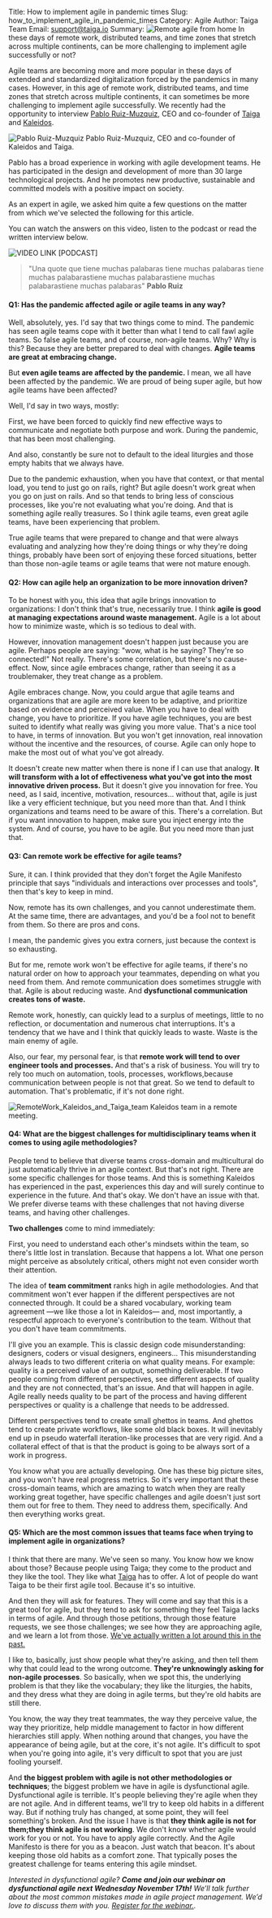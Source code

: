 Title: How to implement agile in pandemic times
Slug: how_to_implement_agile_in_pandemic_times 
Category: Agile
Author: Taiga Team
Email: support@taiga.io
Summary: ![Remote agile from home](/images/2021-11-04_how_to_implement_agile_in_pandemic_times/kiri_myfunnyandy2.jpeg) In these days of remote work, distributed teams, and time zones that stretch across multiple continents, can be more challenging to implement agile successfully or not?



Agile teams are becoming more and more popular in these days of extended and standardized digitalization forced by the pandemics in many cases. However, in this age of remote work, distributed teams, and time zones that stretch across multiple continents, it can sometimes be more challenging to implement agile successfully. We recently had the opportunity to interview [Pablo Ruiz-Muzquiz](https://kaleidos.net/kaleiders/761CEC), CEO and co-founder of [Taiga](https://www.taiga.io/easyagile) and [Kaleidos](https://kaleidos.net/). 

 
![Pablo Ruiz-Muzquiz](/images/2021-11-04_how_to_implement_agile_in_pandemic_times/Pablo_Ruiz_Muzquiz_2.jpg)
Pablo Ruiz-Muzquiz, CEO and co-founder of Kaleidos and Taiga.

Pablo has a broad experience in working with agile development teams. He has participated in the design and development of more than 30 large technological projects. And he promotes new productive, sustainable and committed models with a positive impact on society. 

As an expert in agile, we asked him quite a few questions on the matter from which we've selected the following for this article. 

You can watch the answers on this video, listen to the podcast or read the written interview below.  

![VIDEO LINK](https://youtu.be/TL802DBHgzw)
[PODCAST]

> "Una quote que tiene muchas palabaras tiene muchas palabaras tiene muchas palabarastiene muchas palabarastiene muchas palabarastiene muchas palabaras" **Pablo Ruiz**

#### **Q1: Has the pandemic affected agile or agile teams in any way?**
Well, absolutely, yes. I'd say that two things come to mind. The pandemic has seen agile teams cope with it better than what I tend to call fawl agile teams. So false agile teams, and of course, non-agile teams. Why? Why is this? Because they are better prepared to deal with changes. **Agile teams are great at embracing change.**

But **even agile teams are affected by the pandemic.** I mean, we all have been affected by the pandemic. We are proud of being super agile, but how agile teams have been affected?  

Well, I'd say in two ways, mostly:

First, we have been forced to quickly find new effective ways to communicate and negotiate both purpose and work. During the pandemic, that has been most challenging. 

And also, constantly be sure not to default to the ideal liturgies and those empty habits that we always have. 

Due to the pandemic exhaustion, when you have that context, or that mental load, you tend to just go on rails, right? But agile doesn't work great when you go on just on rails.  And so that tends to bring less of conscious processes, like you're not evaluating what you're doing. And that is something agile really treasures. So I think agile teams, even great agile teams, have been experiencing that problem. 

True agile teams that were prepared to change and that were always evaluating and analyzing how they're doing things or why they're doing things, probably have been sort of enjoying these forced situations, better than those non-agile teams or agile teams that were not mature enough.



#### **Q2: How can agile help an organization to be more innovation driven?**
To be honest with you, this idea that agile brings innovation to organizations:  I don't think that's true, necessarily true. I think **agile is good at managing expectations around waste management.** Agile is a lot about how to minimize waste, which is so tedious to deal with. 

However,  innovation management doesn't happen just because you are agile. Perhaps people are saying: "wow, what is he saying? They're so connected!" Not really. There's some correlation, but there's no cause-effect. Now, since agile embraces change, rather than seeing it as a troublemaker, they treat change as a problem.

Agile embraces change. Now, you could argue that agile teams and organizations that are agile are more keen to be adaptive, and prioritize based on evidence and perceived value. When you have to deal with change, you have to prioritize. If you have agile techniques, you are best suited to identify what really was giving you more value. That's a nice tool to have, in terms of innovation. But you won't get innovation, real innovation without the incentive and the resources, of course. Agile can only hope to make the most out of what you've got already. 

It doesn't create new matter when there is none if I can use that analogy. **It will transform with a lot of effectiveness what you've got into the most innovative driven process.** But it doesn't give you innovation for free. You need, as I said, incentive, motivation, resources... without that, agile is just like a very efficient technique, but you need more than that. And I think organizations and teams need to be aware of this. There's a correlation. But if you want innovation to happen, make sure you inject energy into the system. And of course, you have to be agile. But you need more than just that.


#### **Q3: Can remote work be effective for agile teams?**
Sure, it can. I think provided that they don't forget the Agile Manifesto principle that says "individuals and interactions over processes and tools", then that's key to keep in mind. 

Now, remote has its own challenges, and you cannot underestimate them. At the same time, there are advantages, and you'd be a fool not to benefit from them. So there are pros and cons.

I mean, the pandemic gives you extra corners, just because the context is so exhausting. 

But for me, remote work won't be effective for agile teams, if there's no natural order on how to approach your teammates, depending on what you need from them. And remote communication does sometimes struggle with that. Agile is about reducing waste. And **dysfunctional communication creates tons of waste.**

Remote work, honestly, can quickly lead to a surplus of meetings, little to no reflection, or documentation and numerous chat interruptions. It's a tendency that we have and I think that quickly leads to waste. Waste is the main enemy of agile.

Also, our fear, my personal fear, is that **remote work will tend to over engineer tools and processes.** And that's a risk of business. You will try to rely too much on automation, tools, processes, workflows,because communication between people is not that great. So we tend to default to automation. That's problematic, if it's not done right.

![RemoteWork_Kaleidos_and_Taiga_team](/images/2021-11-04_how_to_implement_agile_in_pandemic_times/RemoteWork_Kaleidos_and_Taiga_team.jpg)
Kaleidos team in a remote meeting. 


#### **Q4: What are the biggest challenges for multidisciplinary teams when it comes to using agile methodologies?**
People tend to believe that diverse teams cross-domain and multicultural do just automatically thrive in an agile context. But that's not right. There are some specific challenges for those teams. And this is something Kaleidos has experienced in the past, experiences this day and will surely continue to experience in the future. And that's okay. We don't have an issue with that. We prefer diverse teams with these challenges that not having diverse teams, and having other challenges. 

**Two challenges** come to mind immediately: 

First, you need to understand each other's mindsets within the team, so there's little lost in translation. Because that happens a lot. What one person might perceive as absolutely critical, others might not even consider worth their attention. 

The idea of **team commitment** ranks high in agile methodologies. And that commitment won't ever happen if the different perspectives are not connected through. It could be a shared vocabulary, working team agreement —we like those a lot in Kaleidos— and, most importantly, a respectful approach to everyone's contribution to the team. Without that you don't have team commitments.

I'll give you an example. This is classic design code misunderstanding: designers, coders or visual designers, engineers... This misunderstanding always leads to two different criteria on what quality means. For example: quality is a perceived value of an output, something deliverable. If two people coming from different perspectives, see different aspects of quality and they are not connected, that's an issue. And that will happen in agile. Agile really needs quality to be part of the process and having different perspectives or quality is a challenge that needs to be addressed.


Different perspectives tend to create small ghettos in teams. And ghettos tend to create private workflows, like some old black boxes. It will inevitably end up in pseudo waterfall iteration-like processes that are very rigid. And a collateral effect of that is that the product is going to be always sort of a work in progress.

You know what you are actually developing. One has these big picture sites, and you won't have real progress metrics. So it's very important that these cross-domain teams, which are amazing to watch when they are really working great together, have specific challenges and agile doesn't just sort them out for free to them. They need to address them, specifically. And then everything works great.



#### **Q5: Which are the most common issues that teams face when trying to implement agile in organizations?**
I think that there are many. We've seen so many. You know how we know about those? Because people using Taiga; they come to the product and they like the tool. They like what [Taiga](https://www.taiga.io/) has to offer. A lot of people do want Taiga to be their first agile tool. Because it's so intuitive. 

And then they will ask for features. They will come and say that this is a great tool for agile, but they tend to ask for something they feel Taiga lacks in terms of agile. And through those petitions, through those feature requests, we see those challenges; we see how they are approaching agile, and we learn a lot from those. [We've actually written a lot around this in the past.](https://www.linkedin.com/pulse/four-agile-antipatterns-big-fat-lie-pablo-ruiz-m%C3%BAzquiz/?articleId=6658993096002457601) 

I like to, basically, just show people what they're asking, and then tell them why that could lead to the wrong outcome. **They're unknowingly asking for non-agile processes**. So basically, when we spot this, the underlying problem is that they like the vocabulary; they like the liturgies, the habits, and they dress what they are doing in agile terms, but they're old habits are still there. 

You know, the way they treat teammates, the way they perceive value, the way they prioritize, help middle management to factor in how different hierarchies still apply. When nothing around that changes, you have the appearance of being agile, but at the core, it's not agile. It's difficult to spot when you're going into agile, it's very difficult to spot that you are just fooling yourself. 

And **the biggest problem with agile is not other methodologies or techniques**; the biggest problem we have in agile is dysfunctional agile. Dysfunctional agile is terrible. It's people believing they're agile when they are not agile. And in different teams, we'll try to keep old habits in a different way. But if nothing truly has changed, at some point, they will feel something's broken. And the issue I have is that **they think agile is not for them;they think agile is not working**. We don't know whether agile would work for you or not. You have to apply agile correctly. And the Agile Manifesto is there for you as a beacon. Just watch that beacon. It's about keeping those old habits as a comfort zone. That typically poses the greatest challenge for teams entering this agile mindset. 



*Interested in dysfunctional agile? **Come and join our webinar on dysfunctional agile next Wednesday November 17th!** We’ll talk further about the most common mistakes made in agile project management. We’d love to discuss them with you. [Register for the webinar.](https://www.eventbrite.es/e/typical-mistakes-in-agile-project-management-registration-201528265467).*
